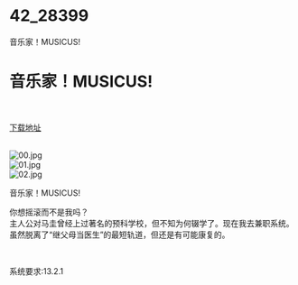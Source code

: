 # 42_28399
音乐家！MUSICUS!
# 音乐家！MUSICUS!
 <br/></br>
[下载地址](https://www.switch520.cc/article/28399 "下载地址")
<br/></br>

<p><img title="00.jpg" src="https://www.switch520.cc/muke_img/2022_03_19_6044d40067d29.jpg" alt="00.jpg"><br>
<img title="01.jpg" src="https://www.switch520.cc/muke_img/2022_03_19_e27a801caba97.jpg" alt="01.jpg"><br>
<img title="02.jpg" src="https://www.switch520.cc/muke_img/2022_03_19_c9c5e7db624f5.jpg" alt="02.jpg"></p>
<p>音乐家！MUSICUS!</p>
<p>你想摇滚而不是我吗？<br>
主人公对马圭曾经上过著名的预科学校，但不知为何辍学了。现在我去兼职系统。<br>
虽然脱离了“继父母当医生”的最短轨道，但还是有可能康复的。</p>
<p>&nbsp;</p>
<p>系统要求:13.2.1</p>



